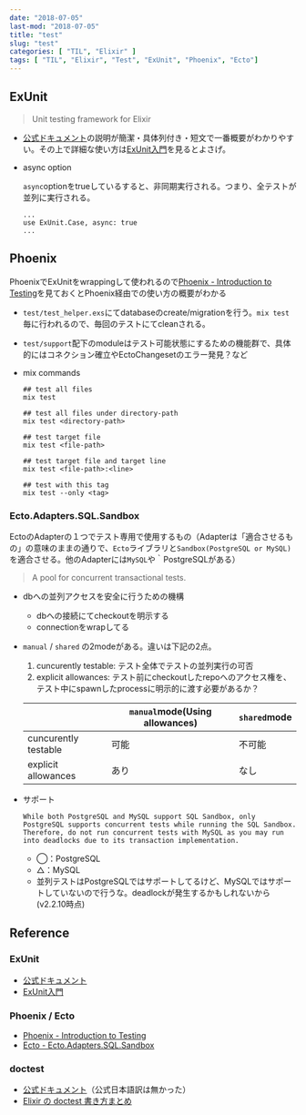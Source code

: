 ```yaml
---
date: "2018-07-05"
last-mod: "2018-07-05"
title: "test"
slug: "test"
categories: [ "TIL", "Elixir" ]
tags: [ "TIL", "Elixir", "Test", "ExUnit", "Phoenix", "Ecto"]
---
```


## ExUnit
> Unit testing framework for Elixir

- [公式ドキュメント](https://hexdocs.pm/ex_unit/ExUnit.html)の説明が簡潔・具体列付き・短文で一番概要がわかりやすい。その上で詳細な使い方は[ExUnit入門](https://qiita.com/Joe-noh/items/ddd6cf3f38c8f841e90a)を見るとよさげ。

- async option

  `async`optionをtrueしているすると、非同期実行される。つまり、全テストが並列に実行される。
  ```
  ...
  use ExUnit.Case, async: true
  ...
  ```


## Phoenix

PhoenixでExUnitをwrappingして使われるので[Phoenix - Introduction to Testing](https://hexdocs.pm/phoenix/testing.html)を見ておくとPhoenix経由での使い方の概要がわかる
- `test/test_helper.exs`にてdatabaseのcreate/migrationを行う。`mix test`毎に行われるので、毎回のテストにてcleanされる。
- `test/support`配下のmoduleはテスト可能状態にするための機能群で、具体的にはコネクション確立やEctoChangesetのエラー発見？など
- mix commands

  ```terminal
  ## test all files
  mix test

  ## test all files under directory-path
  mix test <directory-path>

  ## test target file
  mix test <file-path>

  ## test target file and target line
  mix test <file-path>:<line>

  ## test with this tag
  mix test --only <tag>
  ```

### Ecto.Adapters.SQL.Sandbox

  EctoのAdapterの１つでテスト専用で使用するもの（Adapterは「適合させるもの」の意味のままの通りで、`Ecto`ライブラリと`Sandbox(PostgreSQL or MySQL)`を適合させる。他のAdapterには`MySQL`や｀PostgreSQLがある）

  > A pool for concurrent transactional tests.

- dbへの並列アクセスを安全に行うための機構
  - dbへの接続にてcheckoutを明示する
  - connectionをwrapしてる
- `manual` / `shared` の2modeがある。違いは下記の2点。
  1. cuncurently testable: テスト全体でテストの並列実行の可否
  2. explicit allowances: テスト前にcheckoutしたrepoへのアクセス権を、テスト中にspawnしたprocessに明示的に渡す必要があるか？
  
  |   | `manual`mode(Using allowances) | `shared`mode |
  |  ------ | ------ | ------ |
  |  cuncurently testable | 可能 | 不可能 |
  |  explicit allowances | あり | なし |


- サポート
  ```
  While both PostgreSQL and MySQL support SQL Sandbox, only PostgreSQL supports concurrent tests while running the SQL Sandbox. Therefore, do not run concurrent tests with MySQL as you may run into deadlocks due to its transaction implementation.
  ```
  - ◯：PostgreSQL
  - △：MySQL
  - 並列テストはPostgreSQLではサポートしてるけど、MySQLではサポートしていないので行うな。deadlockが発生するかもしれないから(v2.2.10時点)

## Reference
### ExUnit
- [公式ドキュメント](https://hexdocs.pm/ex_unit/ExUnit.html)
- [ExUnit入門](https://qiita.com/Joe-noh/items/ddd6cf3f38c8f841e90a)

### Phoenix / Ecto
- [Phoenix - Introduction to Testing](https://hexdocs.pm/phoenix/testing.html)
- [Ecto - Ecto.Adapters.SQL.Sandbox](https://hexdocs.pm/ecto/Ecto.Adapters.SQL.Sandbox.html)

### doctest
- [公式ドキュメント](https://elixir-lang.org/getting-started/mix-otp/docs-tests-and-with.html)（公式日本語訳は無かった）
- [Elixir の doctest 書き方まとめ](https://qiita.com/ma2ge/items/b6b26335ecc1b2181897)

